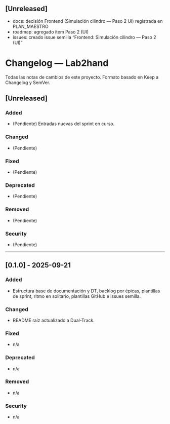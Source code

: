 ## [Unreleased]
- docs: decisión Frontend (Simulación cilindro — Paso 2 UI) registrada en PLAN_MAESTRO
- roadmap: agregado item Paso 2 (UI)
- issues: creado issue semilla “Frontend: Simulación cilindro — Paso 2 (UI)”


# Changelog — Lab2hand
Todas las notas de cambios de este proyecto. Formato basado en Keep a Changelog y SemVer.

## [Unreleased]
### Added
- (Pendiente) Entradas nuevas del sprint en curso.

### Changed
- (Pendiente)

### Fixed
- (Pendiente)

### Deprecated
- (Pendiente)

### Removed
- (Pendiente)

### Security
- (Pendiente)

---

## [0.1.0] - 2025-09-21
### Added
- Estructura base de documentación y DT, backlog por épicas, plantillas de sprint, ritmo en solitario, plantillas GitHub e issues semilla.

### Changed
- README raíz actualizado a Dual-Track.

### Fixed
- n/a

### Deprecated
- n/a

### Removed
- n/a

### Security
- n/a

